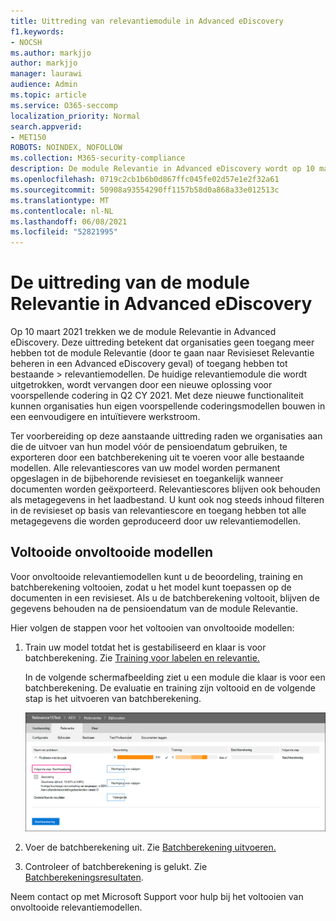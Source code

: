 ```yaml
---
title: Uittreding van relevantiemodule in Advanced eDiscovery
f1.keywords:
- NOCSH
ms.author: markjjo
author: markjjo
manager: laurawi
audience: Admin
ms.topic: article
ms.service: O365-seccomp
localization_priority: Normal
search.appverid:
- MET150
ROBOTS: NOINDEX, NOFOLLOW
ms.collection: M365-security-compliance
description: De module Relevantie in Advanced eDiscovery wordt op 10 maart 2021 ingetrokken. In dit artikel wordt uitgelegd wat u moet doen voordat Relevantie wordt ingetrokken. Met name het afronden van onvoltooide modellen door batchberekening uit te voeren, zodat u de metagegevens van het model kunt behouden.
ms.openlocfilehash: 0719c2cb1b6b0d867ffc045fe02d57e1e2f32a61
ms.sourcegitcommit: 50908a93554290ff1157b58d0a868a33e012513c
ms.translationtype: MT
ms.contentlocale: nl-NL
ms.lasthandoff: 06/08/2021
ms.locfileid: "52821995"
---
```

# <a name="retirement-of-the-relevance-module-in-advanced-ediscovery"></a>De uittreding van de module Relevantie in Advanced eDiscovery

Op 10 maart 2021 trekken we de module Relevantie in Advanced eDiscovery. Deze uittreding betekent dat organisaties geen toegang meer hebben tot de module Relevantie (door te gaan naar Revisieset Relevantie beheren in een Advanced eDiscovery geval) of toegang hebben tot bestaande  >   relevantiemodellen. De huidige relevantiemodule die wordt uitgetrokken, wordt vervangen door een nieuwe oplossing voor voorspellende codering in Q2 CY 2021. Met deze nieuwe functionaliteit kunnen organisaties hun eigen voorspellende coderingsmodellen bouwen in een eenvoudigere en intuïtievere werkstroom.

Ter voorbereiding op deze aanstaande uittreding raden we organisaties aan die de uitvoer van hun model vóór de pensioendatum gebruiken, te exporteren door een batchberekening uit te voeren voor alle bestaande modellen. Alle relevantiescores van uw model worden permanent opgeslagen in de bijbehorende revisieset en toegankelijk wanneer documenten worden geëxporteerd. Relevantiescores blijven ook behouden als metagegevens in het laadbestand. U kunt ook nog steeds inhoud filteren in de revisieset op basis van relevantiescore en toegang hebben tot alle metagegevens die worden geproduceerd door uw relevantiemodellen.

## <a name="complete-unfinished-models"></a>Voltooide onvoltooide modellen

Voor onvoltooide relevantiemodellen kunt u de beoordeling, training en batchberekening voltooien, zodat u het model kunt toepassen op de documenten in een revisieset. Als u de batchberekening voltooit, blijven de gegevens behouden na de pensioendatum van de module Relevantie.

Hier volgen de stappen voor het voltooien van onvoltooide modellen:

1. Train uw model totdat het is gestabiliseerd en klaar is voor batchberekening. Zie [Training voor labelen en relevantie.](tagging-and-relevance-training-in-advanced-ediscovery.md)

   In de volgende schermafbeelding ziet u een module die klaar is voor een batchberekening. De evaluatie en training zijn voltooid en de volgende stap is het uitvoeren van batchberekening.

   ![Schermafbeelding van model dat klaar is voor batchberekening](../media/ReadyForBatchCalculation.png)

2. Voer de batchberekening uit. Zie [Batchberekening uitvoeren.](track-relevance-analysis-in-advanced-ediscovery.md#performing-batch-calculation)

3. Controleer of batchberekening is gelukt. Zie [Batchberekeningsresultaten](track-relevance-analysis-in-advanced-ediscovery.md#batch-calculation-results).

Neem contact op met Microsoft Support voor hulp bij het voltooien van onvoltooide relevantiemodellen.
